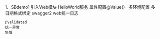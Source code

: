 

1、SBdemo1
	引入Web模块
	HelloWorld服务
	属性配置@Value(）
	多环境配置
	多日期格式绑定
	swagger2
	web统一日志

	@Validated
	统一异常
	集成
